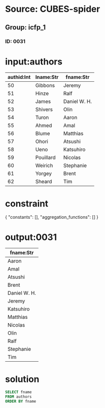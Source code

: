# Source: CUBES-spider
## Group: icfp_1
### ID: 0031

# input:authors

| authid:Int | lname:Str | fname:Str |
|---|---|---|
| 50 | Gibbons | Jeremy |
| 51 | Hinze | Ralf |
| 52 | James | Daniel W. H. |
| 53 | Shivers | Olin |
| 54 | Turon | Aaron |
| 55 | Ahmed | Amal |
| 56 | Blume | Matthias |
| 57 | Ohori | Atsushi |
| 58 | Ueno | Katsuhiro |
| 59 | Pouillard | Nicolas |
| 60 | Weirich | Stephanie |
| 61 | Yorgey | Brent |
| 62 | Sheard | Tim |

# constraint

{
  "constants": [],
  "aggregation_functions": []
}

# output:0031

| fname:Str |
|---|
| Aaron |
| Amal |
| Atsushi |
| Brent |
| Daniel W. H. |
| Jeremy |
| Katsuhiro |
| Matthias |
| Nicolas |
| Olin |
| Ralf |
| Stephanie |
| Tim |

# solution

```sql
SELECT fname
FROM authors
ORDER BY fname
```
